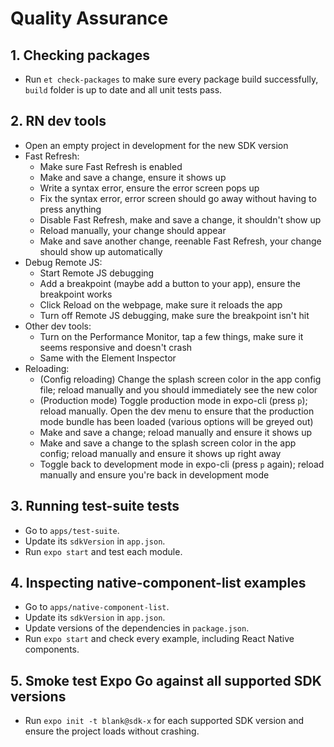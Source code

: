 # Quality Assurance

## 1. Checking packages

- Run `et check-packages` to make sure every package build successfully, `build` folder is up to date and all unit tests pass. 

## 2. RN dev tools

- Open an empty project in development for the new SDK version
- Fast Refresh:
  - Make sure Fast Refresh is enabled
  - Make and save a change, ensure it shows up
  - Write a syntax error, ensure the error screen pops up
  - Fix the syntax error, error screen should go away without having to press anything
  - Disable Fast Refresh, make and save a change, it shouldn't show up
  - Reload manually, your change should appear
  - Make and save another change, reenable Fast Refresh, your change should show up automatically
- Debug Remote JS:
  - Start Remote JS debugging
  - Add a breakpoint (maybe add a button to your app), ensure the breakpoint works
  - Click Reload on the webpage, make sure it reloads the app
  - Turn off Remote JS debugging, make sure the breakpoint isn't hit
- Other dev tools:
  - Turn on the Performance Monitor, tap a few things, make sure it seems responsive and doesn't crash
  - Same with the Element Inspector
- Reloading:
  - (Config reloading) Change the splash screen color in the app config file; reload manually and you should immediately see the new color
  - (Production mode) Toggle production mode in expo-cli (press `p`); reload manually. Open the dev menu to ensure that the production mode bundle has been loaded (various options will be greyed out)
  - Make and save a change; reload manually and ensure it shows up
  - Make and save a change to the splash screen color in the app config; reload manually and ensure it shows up right away
  - Toggle back to development mode in expo-cli (press `p` again); reload manually and ensure you're back in development mode

## 3. Running test-suite tests

- Go to `apps/test-suite`.
- Update its `sdkVersion` in `app.json`.
- Run `expo start` and test each module.

## 4. Inspecting native-component-list examples

- Go to `apps/native-component-list`.
- Update its `sdkVersion` in `app.json`.
- Update versions of the dependencies in `package.json`.
- Run `expo start` and check every example, including React Native components.

## 5. Smoke test Expo Go against all supported SDK versions

- Run `expo init -t blank@sdk-x` for each supported SDK version and ensure the project loads without crashing.